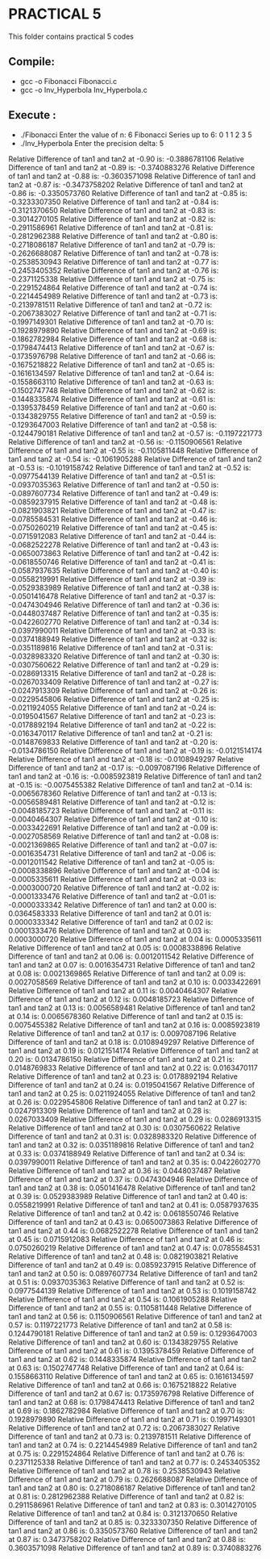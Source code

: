 # PRACTICAL 5
This folder contains practical 5 codes

## Compile:
* gcc -o Fibonacci Fibonacci.c
* gcc -o Inv_Hyperbola Inv_Hyperbola.c

## Execute :
* ./Fibonacci
Enter the value of n: 6
Fibonacci Series up to 6: 0 1 1 2 3 5 
* ./Inv_Hyperbola
Enter the precision delta: 5

Relative Difference of tan1 and tan2 at -0.90 is: -0.3886781106
Relative Difference of tan1 and tan2 at -0.89 is: -0.3740883276
Relative Difference of tan1 and tan2 at -0.88 is: -0.3603571098
Relative Difference of tan1 and tan2 at -0.87 is: -0.3473758202
Relative Difference of tan1 and tan2 at -0.86 is: -0.3350573760
Relative Difference of tan1 and tan2 at -0.85 is: -0.3233307350
Relative Difference of tan1 and tan2 at -0.84 is: -0.3121370650
Relative Difference of tan1 and tan2 at -0.83 is: -0.3014270105
Relative Difference of tan1 and tan2 at -0.82 is: -0.2911586961
Relative Difference of tan1 and tan2 at -0.81 is: -0.2812962388
Relative Difference of tan1 and tan2 at -0.80 is: -0.2718086187
Relative Difference of tan1 and tan2 at -0.79 is: -0.2626688087
Relative Difference of tan1 and tan2 at -0.78 is: -0.2538530943
Relative Difference of tan1 and tan2 at -0.77 is: -0.2453405352
Relative Difference of tan1 and tan2 at -0.76 is: -0.2371125338
Relative Difference of tan1 and tan2 at -0.75 is: -0.2291524864
Relative Difference of tan1 and tan2 at -0.74 is: -0.2214454989
Relative Difference of tan1 and tan2 at -0.73 is: -0.2139781511
Relative Difference of tan1 and tan2 at -0.72 is: -0.2067383027
Relative Difference of tan1 and tan2 at -0.71 is: -0.1997149301
Relative Difference of tan1 and tan2 at -0.70 is: -0.1928979890
Relative Difference of tan1 and tan2 at -0.69 is: -0.1862782984
Relative Difference of tan1 and tan2 at -0.68 is: -0.1798474413
Relative Difference of tan1 and tan2 at -0.67 is: -0.1735976798
Relative Difference of tan1 and tan2 at -0.66 is: -0.1675218822
Relative Difference of tan1 and tan2 at -0.65 is: -0.1616134597
Relative Difference of tan1 and tan2 at -0.64 is: -0.1558663110
Relative Difference of tan1 and tan2 at -0.63 is: -0.1502747748
Relative Difference of tan1 and tan2 at -0.62 is: -0.1448335874
Relative Difference of tan1 and tan2 at -0.61 is: -0.1395378459
Relative Difference of tan1 and tan2 at -0.60 is: -0.1343829755
Relative Difference of tan1 and tan2 at -0.59 is: -0.1293647003
Relative Difference of tan1 and tan2 at -0.58 is: -0.1244790181
Relative Difference of tan1 and tan2 at -0.57 is: -0.1197221773
Relative Difference of tan1 and tan2 at -0.56 is: -0.1150906561
Relative Difference of tan1 and tan2 at -0.55 is: -0.1105811448
Relative Difference of tan1 and tan2 at -0.54 is: -0.1061905288
Relative Difference of tan1 and tan2 at -0.53 is: -0.1019158742
Relative Difference of tan1 and tan2 at -0.52 is: -0.0977544139
Relative Difference of tan1 and tan2 at -0.51 is: -0.0937035363
Relative Difference of tan1 and tan2 at -0.50 is: -0.0897607734
Relative Difference of tan1 and tan2 at -0.49 is: -0.0859237915
Relative Difference of tan1 and tan2 at -0.48 is: -0.0821903821
Relative Difference of tan1 and tan2 at -0.47 is: -0.0785584531
Relative Difference of tan1 and tan2 at -0.46 is: -0.0750260219
Relative Difference of tan1 and tan2 at -0.45 is: -0.0715912083
Relative Difference of tan1 and tan2 at -0.44 is: -0.0682522278
Relative Difference of tan1 and tan2 at -0.43 is: -0.0650073863
Relative Difference of tan1 and tan2 at -0.42 is: -0.0618550746
Relative Difference of tan1 and tan2 at -0.41 is: -0.0587937635
Relative Difference of tan1 and tan2 at -0.40 is: -0.0558219991
Relative Difference of tan1 and tan2 at -0.39 is: -0.0529383989
Relative Difference of tan1 and tan2 at -0.38 is: -0.0501416478
Relative Difference of tan1 and tan2 at -0.37 is: -0.0474304946
Relative Difference of tan1 and tan2 at -0.36 is: -0.0448037487
Relative Difference of tan1 and tan2 at -0.35 is: -0.0422602770
Relative Difference of tan1 and tan2 at -0.34 is: -0.0397990011
Relative Difference of tan1 and tan2 at -0.33 is: -0.0374188949
Relative Difference of tan1 and tan2 at -0.32 is: -0.0351189816
Relative Difference of tan1 and tan2 at -0.31 is: -0.0328983320
Relative Difference of tan1 and tan2 at -0.30 is: -0.0307560622
Relative Difference of tan1 and tan2 at -0.29 is: -0.0286913315
Relative Difference of tan1 and tan2 at -0.28 is: -0.0267033409
Relative Difference of tan1 and tan2 at -0.27 is: -0.0247913309
Relative Difference of tan1 and tan2 at -0.26 is: -0.0229545806
Relative Difference of tan1 and tan2 at -0.25 is: -0.0211924055
Relative Difference of tan1 and tan2 at -0.24 is: -0.0195041567
Relative Difference of tan1 and tan2 at -0.23 is: -0.0178892194
Relative Difference of tan1 and tan2 at -0.22 is: -0.0163470117
Relative Difference of tan1 and tan2 at -0.21 is: -0.0148769833
Relative Difference of tan1 and tan2 at -0.20 is: -0.0134786150
Relative Difference of tan1 and tan2 at -0.19 is: -0.0121514174
Relative Difference of tan1 and tan2 at -0.18 is: -0.0108949297
Relative Difference of tan1 and tan2 at -0.17 is: -0.0097087196
Relative Difference of tan1 and tan2 at -0.16 is: -0.0085923819
Relative Difference of tan1 and tan2 at -0.15 is: -0.0075455382
Relative Difference of tan1 and tan2 at -0.14 is: -0.0065678360
Relative Difference of tan1 and tan2 at -0.13 is: -0.0056589481
Relative Difference of tan1 and tan2 at -0.12 is: -0.0048185723
Relative Difference of tan1 and tan2 at -0.11 is: -0.0040464307
Relative Difference of tan1 and tan2 at -0.10 is: -0.0033422691
Relative Difference of tan1 and tan2 at -0.09 is: -0.0027058569
Relative Difference of tan1 and tan2 at -0.08 is: -0.0021369865
Relative Difference of tan1 and tan2 at -0.07 is: -0.0016354731
Relative Difference of tan1 and tan2 at -0.06 is: -0.0012011542
Relative Difference of tan1 and tan2 at -0.05 is: -0.0008338896
Relative Difference of tan1 and tan2 at -0.04 is: -0.0005335611
Relative Difference of tan1 and tan2 at -0.03 is: -0.0003000720
Relative Difference of tan1 and tan2 at -0.02 is: -0.0001333476
Relative Difference of tan1 and tan2 at -0.01 is: -0.0000333342
Relative Difference of tan1 and tan2 at 0.00 is: 0.0364583333
Relative Difference of tan1 and tan2 at 0.01 is: 0.0000333342
Relative Difference of tan1 and tan2 at 0.02 is: 0.0001333476
Relative Difference of tan1 and tan2 at 0.03 is: 0.0003000720
Relative Difference of tan1 and tan2 at 0.04 is: 0.0005335611
Relative Difference of tan1 and tan2 at 0.05 is: 0.0008338896
Relative Difference of tan1 and tan2 at 0.06 is: 0.0012011542
Relative Difference of tan1 and tan2 at 0.07 is: 0.0016354731
Relative Difference of tan1 and tan2 at 0.08 is: 0.0021369865
Relative Difference of tan1 and tan2 at 0.09 is: 0.0027058569
Relative Difference of tan1 and tan2 at 0.10 is: 0.0033422691
Relative Difference of tan1 and tan2 at 0.11 is: 0.0040464307
Relative Difference of tan1 and tan2 at 0.12 is: 0.0048185723
Relative Difference of tan1 and tan2 at 0.13 is: 0.0056589481
Relative Difference of tan1 and tan2 at 0.14 is: 0.0065678360
Relative Difference of tan1 and tan2 at 0.15 is: 0.0075455382
Relative Difference of tan1 and tan2 at 0.16 is: 0.0085923819
Relative Difference of tan1 and tan2 at 0.17 is: 0.0097087196
Relative Difference of tan1 and tan2 at 0.18 is: 0.0108949297
Relative Difference of tan1 and tan2 at 0.19 is: 0.0121514174
Relative Difference of tan1 and tan2 at 0.20 is: 0.0134786150
Relative Difference of tan1 and tan2 at 0.21 is: 0.0148769833
Relative Difference of tan1 and tan2 at 0.22 is: 0.0163470117
Relative Difference of tan1 and tan2 at 0.23 is: 0.0178892194
Relative Difference of tan1 and tan2 at 0.24 is: 0.0195041567
Relative Difference of tan1 and tan2 at 0.25 is: 0.0211924055
Relative Difference of tan1 and tan2 at 0.26 is: 0.0229545806
Relative Difference of tan1 and tan2 at 0.27 is: 0.0247913309
Relative Difference of tan1 and tan2 at 0.28 is: 0.0267033409
Relative Difference of tan1 and tan2 at 0.29 is: 0.0286913315
Relative Difference of tan1 and tan2 at 0.30 is: 0.0307560622
Relative Difference of tan1 and tan2 at 0.31 is: 0.0328983320
Relative Difference of tan1 and tan2 at 0.32 is: 0.0351189816
Relative Difference of tan1 and tan2 at 0.33 is: 0.0374188949
Relative Difference of tan1 and tan2 at 0.34 is: 0.0397990011
Relative Difference of tan1 and tan2 at 0.35 is: 0.0422602770
Relative Difference of tan1 and tan2 at 0.36 is: 0.0448037487
Relative Difference of tan1 and tan2 at 0.37 is: 0.0474304946
Relative Difference of tan1 and tan2 at 0.38 is: 0.0501416478
Relative Difference of tan1 and tan2 at 0.39 is: 0.0529383989
Relative Difference of tan1 and tan2 at 0.40 is: 0.0558219991
Relative Difference of tan1 and tan2 at 0.41 is: 0.0587937635
Relative Difference of tan1 and tan2 at 0.42 is: 0.0618550746
Relative Difference of tan1 and tan2 at 0.43 is: 0.0650073863
Relative Difference of tan1 and tan2 at 0.44 is: 0.0682522278
Relative Difference of tan1 and tan2 at 0.45 is: 0.0715912083
Relative Difference of tan1 and tan2 at 0.46 is: 0.0750260219
Relative Difference of tan1 and tan2 at 0.47 is: 0.0785584531
Relative Difference of tan1 and tan2 at 0.48 is: 0.0821903821
Relative Difference of tan1 and tan2 at 0.49 is: 0.0859237915
Relative Difference of tan1 and tan2 at 0.50 is: 0.0897607734
Relative Difference of tan1 and tan2 at 0.51 is: 0.0937035363
Relative Difference of tan1 and tan2 at 0.52 is: 0.0977544139
Relative Difference of tan1 and tan2 at 0.53 is: 0.1019158742
Relative Difference of tan1 and tan2 at 0.54 is: 0.1061905288
Relative Difference of tan1 and tan2 at 0.55 is: 0.1105811448
Relative Difference of tan1 and tan2 at 0.56 is: 0.1150906561
Relative Difference of tan1 and tan2 at 0.57 is: 0.1197221773
Relative Difference of tan1 and tan2 at 0.58 is: 0.1244790181
Relative Difference of tan1 and tan2 at 0.59 is: 0.1293647003
Relative Difference of tan1 and tan2 at 0.60 is: 0.1343829755
Relative Difference of tan1 and tan2 at 0.61 is: 0.1395378459
Relative Difference of tan1 and tan2 at 0.62 is: 0.1448335874
Relative Difference of tan1 and tan2 at 0.63 is: 0.1502747748
Relative Difference of tan1 and tan2 at 0.64 is: 0.1558663110
Relative Difference of tan1 and tan2 at 0.65 is: 0.1616134597
Relative Difference of tan1 and tan2 at 0.66 is: 0.1675218822
Relative Difference of tan1 and tan2 at 0.67 is: 0.1735976798
Relative Difference of tan1 and tan2 at 0.68 is: 0.1798474413
Relative Difference of tan1 and tan2 at 0.69 is: 0.1862782984
Relative Difference of tan1 and tan2 at 0.70 is: 0.1928979890
Relative Difference of tan1 and tan2 at 0.71 is: 0.1997149301
Relative Difference of tan1 and tan2 at 0.72 is: 0.2067383027
Relative Difference of tan1 and tan2 at 0.73 is: 0.2139781511
Relative Difference of tan1 and tan2 at 0.74 is: 0.2214454989
Relative Difference of tan1 and tan2 at 0.75 is: 0.2291524864
Relative Difference of tan1 and tan2 at 0.76 is: 0.2371125338
Relative Difference of tan1 and tan2 at 0.77 is: 0.2453405352
Relative Difference of tan1 and tan2 at 0.78 is: 0.2538530943
Relative Difference of tan1 and tan2 at 0.79 is: 0.2626688087
Relative Difference of tan1 and tan2 at 0.80 is: 0.2718086187
Relative Difference of tan1 and tan2 at 0.81 is: 0.2812962388
Relative Difference of tan1 and tan2 at 0.82 is: 0.2911586961
Relative Difference of tan1 and tan2 at 0.83 is: 0.3014270105
Relative Difference of tan1 and tan2 at 0.84 is: 0.3121370650
Relative Difference of tan1 and tan2 at 0.85 is: 0.3233307350
Relative Difference of tan1 and tan2 at 0.86 is: 0.3350573760
Relative Difference of tan1 and tan2 at 0.87 is: 0.3473758202
Relative Difference of tan1 and tan2 at 0.88 is: 0.3603571098
Relative Difference of tan1 and tan2 at 0.89 is: 0.3740883276
 
